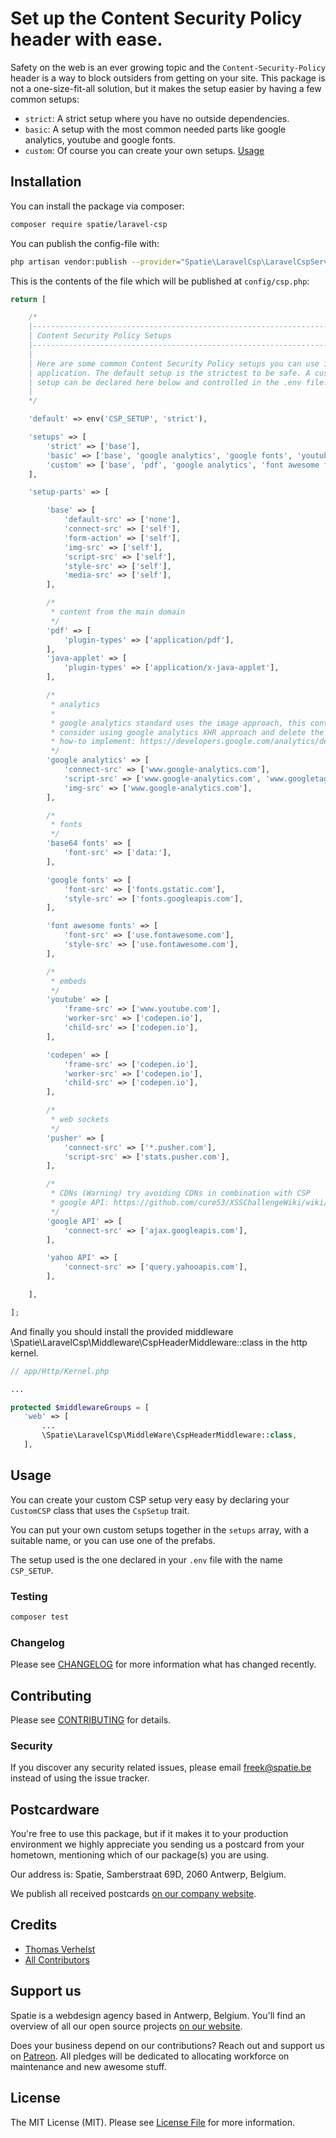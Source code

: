 # Set up the Content Security Policy header with ease.

Safety on the web is an ever growing topic and the `Content-Security-Policy` header is a way to block outsiders from getting on your site.
This package is not a one-size-fit-all solution, but it makes the setup easier by having a few common setups: 

- `strict`: A strict setup where you have no outside dependencies.
- `basic`: A setup with the most common needed parts like google analytics, youtube and google fonts. 
- `custom`: Of course you can create your own setups. [Usage](https://github.com/spatie/laravel-csp#usage)


## Installation

You can install the package via composer:

```bash
composer require spatie/laravel-csp
```

You can publish the config-file with:

```bash
php artisan vendor:publish --provider="Spatie\LaravelCsp\LaravelCspServiceProvider" --tag="config"
```

This is the contents of the file which will be published at `config/csp.php`:

``` php
return [

    /*
    |--------------------------------------------------------------------------
    | Content Security Policy Setups
    |--------------------------------------------------------------------------
    |
    | Here are some common Content Security Policy setups you can use in your
    | application. The default setup is the strictest to be safe. A custom
    | setup can be declared here below and controlled in the .env file.
    |
    */

    'default' => env('CSP_SETUP', 'strict'),

    'setups' => [
        'strict' => ['base'],
        'basic' => ['base', 'google analytics', 'google fonts', 'youtube'],
        'custom' => ['base', 'pdf', 'google analytics', 'font awesome fonts', 'codepen', 'pusher'],
    ],

    'setup-parts' => [

        'base' => [
            'default-src' => ['none'],
            'connect-src' => ['self'],
            'form-action' => ['self'],
            'img-src' => ['self'],
            'script-src' => ['self'],
            'style-src' => ['self'],
            'media-src' => ['self'],
        ],

        /*
         * content from the main domain
         */
        'pdf' => [
            'plugin-types' => ['application/pdf'],
        ],
        'java-applet' => [
            'plugin-types' => ['application/x-java-applet'],
        ],

        /*
         * analytics
         *
         * google analytics standard uses the image approach, this contains some risks,
         * consider using google analytics XHR approach and delete the img-src below
         * how-to implement: https://developers.google.com/analytics/devguides/collection/analyticsjs/sending-hits#specifying_different_transport_mechanisms
         */
        'google analytics' => [
            'connect-src' => ['www.google-analytics.com'],
            'script-src' => ['www.google-analytics.com', 'www.googletagmanager.com'],
            'img-src' => ['www.google-analytics.com'],
        ],

        /*
         * fonts
         */
        'base64 fonts' => [
            'font-src' => ['data:'],
        ],

        'google fonts' => [
            'font-src' => ['fonts.gstatic.com'],
            'style-src' => ['fonts.googleapis.com'],
        ],

        'font awesome fonts' => [
            'font-src' => ['use.fontawesome.com'],
            'style-src' => ['use.fontawesome.com'],
        ],

        /*
         * embeds
         */
        'youtube' => [
            'frame-src' => ['www.youtube.com'],
            'worker-src' => ['codepen.io'],
            'child-src' => ['codepen.io'],
        ],

        'codepen' => [
            'frame-src' => ['codepen.io'],
            'worker-src' => ['codepen.io'],
            'child-src' => ['codepen.io'],
        ],

        /*
         * web sockets
         */
        'pusher' => [
            'connect-src' => ['*.pusher.com'],
            'script-src' => ['stats.pusher.com'],
        ],

        /*
         * CDNs (Warning) try avoiding CDNs in combination with CSP
         * google API: https://github.com/cure53/XSSChallengeWiki/wiki/H5SC-Minichallenge-3:-%22Sh*t,-it%27s-CSP!%22#submissions
         */
        'google API' => [
            'connect-src' => ['ajax.googleapis.com'],
        ],

        'yahoo API' => [
            'connect-src' => ['query.yahooapis.com'],
        ],

    ],

];
```

And finally you should install the provided middleware \Spatie\LaravelCsp\Middleware\CspHeaderMiddleware::class in the http kernel.

```php
// app/Http/Kernel.php

...

protected $middlewareGroups = [
   'web' => [
       ...
       \Spatie\LaravelCsp\MiddleWare\CspHeaderMiddleware::class,
   ],
```
 
## Usage

You can create your custom CSP setup very easy by declaring your `CustomCSP` class that uses the `CspSetup` trait.

You can put your own custom setups together in the `setups` array, with a suitable name, or you can use one of the prefabs.

The setup used is the one declared in your `.env` file with the name `CSP_SETUP`.

### Testing

``` bash
composer test
```

### Changelog

Please see [CHANGELOG](CHANGELOG.md) for more information what has changed recently.

## Contributing

Please see [CONTRIBUTING](CONTRIBUTING.md) for details.

### Security

If you discover any security related issues, please email freek@spatie.be instead of using the issue tracker.

## Postcardware

You're free to use this package, but if it makes it to your production environment we highly appreciate you sending us a postcard from your hometown, mentioning which of our package(s) you are using.

Our address is: Spatie, Samberstraat 69D, 2060 Antwerp, Belgium.

We publish all received postcards [on our company website](https://spatie.be/en/opensource/postcards).

## Credits

- [Thomas Verhelst](https://github.com/TVke)
- [All Contributors](../../contributors)

## Support us

Spatie is a webdesign agency based in Antwerp, Belgium. You'll find an overview of all our open source projects [on our website](https://spatie.be/opensource).

Does your business depend on our contributions? Reach out and support us on [Patreon](https://www.patreon.com/spatie). 
All pledges will be dedicated to allocating workforce on maintenance and new awesome stuff.

## License

The MIT License (MIT). Please see [License File](LICENSE.md) for more information.
